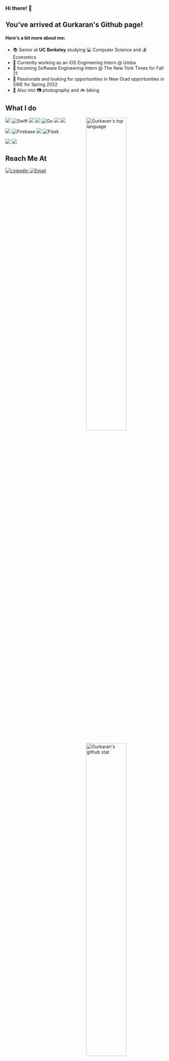 ### Hi there! 👋
## You've arrived at Gurkaran's Github page!
#### Here's a bit more about me:

- 📚  Senior at **UC Berkeley** studying 💻 Computer Science and 💰 Economics
- 📱  Currently working as an iOS Engineering Intern @ Umba
- 📰  Incoming Software Engineering Intern @ The New York Times for Fall 21
- 📣  Passionate and looking for opportunities in New Grad opportunities in SWE for Spring 2022
- 🤙  Also into 📷 photography and 🚲 biking

## What I do
<img align="right" alt="Gurkaran's top language" width="50%" src="https://github-readme-stats.vercel.app/api/top-langs/?username=Gurk91&layout=compact&show_icons=true">
<img align="right" alt="Gurkaran's github stat" width="50%" src="https://github-readme-stats.vercel.app/api?username=Gurk91&show_icons=true&count_private=true">
<p>
  <img src="https://img.shields.io/badge/python%20-%2314354C.svg?&style=for-the-badge&logo=python&logoColor=white"/>
  <img alt="Swift" src="https://img.shields.io/badge/swift-%23FA7343.svg?&style=for-the-badge&logo=swift&logoColor=white"/>
  <img src="https://img.shields.io/badge/c%20-%2300599C.svg?&style=for-the-badge&logo=c&logoColor=white"/>
  <img src="https://img.shields.io/badge/java-%23ED8B00.svg?&style=for-the-badge&logo=java&logoColor=white"/>
  <img alt="Go" src="https://img.shields.io/badge/go-%2300ADD8.svg?&style=for-the-badge&logo=go&logoColor=white"/>
  <img src="https://img.shields.io/badge/html5%20-%23E34F26.svg?&style=for-the-badge&logo=html5&logoColor=white"/>
  <img src="https://img.shields.io/badge/css3%20-%231572B6.svg?&style=for-the-badge&logo=css3&logoColor=white"/>
</p>
<p>
  <img src="https://img.shields.io/badge/heroku%20-%23430098.svg?&style=for-the-badge&logo=heroku&logoColor=white"/>
  <img alt="Firebase" src="https://img.shields.io/badge/firebase%20-%23039BE5.svg?&style=for-the-badge&logo=firebase"/>
  <img src="https://img.shields.io/badge/github%20-%23121011.svg?&style=for-the-badge&logo=github&logoColor=white"/>
  <img alt="Flask" src="https://img.shields.io/badge/flask%20-%23000.svg?&style=for-the-badge&logo=flask&logoColor=white"/>
</p>
<p>
  <img src="https://img.shields.io/badge/adobe%20photoshop%20-%2331A8FF.svg?&style=for-the-badge&logo=adobe%20photoshop&logoColor=white"/>
  <img src="https://img.shields.io/badge/figma%20-%23F24E1E.svg?&style=for-the-badge&logo=figma&logoColor=white"/>
</p>

## Reach Me At
<p>
  <a href="https://www.linkedin.com/in/gurkaran-singh-goindi/" target="_blank">
  <img alt="LinkedIn" src="https://img.shields.io/badge/linkedin-%230077B5.svg?&style=for-the-badge&logo=linkedin&logoColor=white" />
  </a>
  <a href="mailto:gurkarn.goindi@berkeley.edu">
  <img alt="Email" src="https://img.shields.io/badge/Email-D14836?&style=for-the-badge&logo=Gmail&logoColor=white" />
  </a>
</p>

